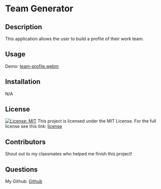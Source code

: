 # Team Generator

## Description
This application allows the user to build a profile of their work team.

## Usage
Demo:
[team-profile.webm](https://user-images.githubusercontent.com/110785267/193482717-bab1b3cb-2867-4110-b9df-6b27221f98ab.webm)

## Installation
N/A

## License
[![License: MIT](https://img.shields.io/badge/License-MIT-red.svg)](https://opensource.org/licenses/MIT)
This project is licensed under the MIT License. For the full license see this link: [license](https://opensource.org/licenses/MIT)

## Contributors
Shout out to my classmates who helped me finish this project!

## Questions
My Github: [Github](https://github.com/Aveheart)